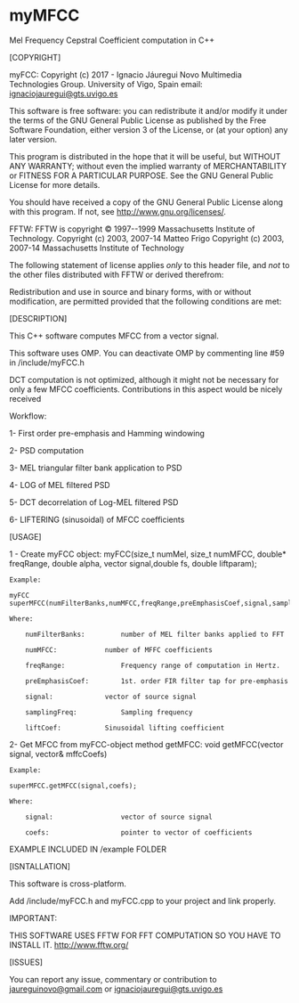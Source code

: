 # myMFCC
Mel Frequency Cepstral Coefficient computation in C++

[COPYRIGHT]

myFCC:
Copyright (c) 2017 - Ignacio Jáuregui Novo
Multimedia Technologies Group. University of Vigo, Spain
email: ignaciojauregui@gts.uvigo.es
 
This software is free software: you can redistribute it and/or modify
it under the terms of the GNU General Public License as published by
the Free Software Foundation, either version 3 of the License, or
(at your option) any later version.
 
This program is distributed in the hope that it will be useful,
but WITHOUT ANY WARRANTY; without even the implied warranty of
MERCHANTABILITY or FITNESS FOR A PARTICULAR PURPOSE.  See the
GNU General Public License for more details.
 
You should have received a copy of the GNU General Public License
along with this program.  If not, see <http://www.gnu.org/licenses/>.

FFTW:
FFTW is copyright © 1997--1999 Massachusetts Institute of Technology.
Copyright (c) 2003, 2007-14 Matteo Frigo
Copyright (c) 2003, 2007-14 Massachusetts Institute of Technology

The following statement of license applies *only* to this header file,
and *not* to the other files distributed with FFTW or derived therefrom:

Redistribution and use in source and binary forms, with or without
modification, are permitted provided that the following conditions
are met:

[DESCRIPTION]

This C++ software computes MFCC from a vector signal.

This software uses OMP. You can deactivate OMP by commenting line #59 in /include/myFCC.h

DCT computation is not optimized, although it might not be necessary for only a few MFCC coefficients. Contributions in this aspect would be nicely received

Workflow:

1- First order pre-emphasis and Hamming windowing

2- PSD computation

3- MEL triangular filter bank application to PSD

4- LOG of MEL filtered PSD

5- DCT decorrelation of Log-MEL filtered PSD

6- LIFTERING (sinusoidal) of MFCC coefficients


[USAGE]

1 - Create myFCC object: myFCC(size_t numMel, size_t numMFCC, double* freqRange, double alpha, vector<double> signal,double fs, double liftparam);

	Example:
	
	myFCC superMFCC(numFilterBanks,numMFCC,freqRange,preEmphasisCoef,signal,samplingFreq,liftCoef);	
	
	Where:
	
		numFilterBanks: 		number of MEL filter banks applied to FFT
		
		numMFCC:			number of MFFC coefficients
		
		freqRange:		        Frequency range of computation in Hertz.
		
		preEmphasisCoef:		1st. order FIR filter tap for pre-emphasis  
		
		signal:				vector of source signal
		
		samplingFreq:			Sampling frequency
		
		liftCoef:			Sinusoidal lifting coefficient 
		
		
2- Get MFCC from myFCC-object method getMFCC:     void  getMFCC(vector<double> signal, vector<double>& mffcCoefs)

	Example:
	
	superMFCC.getMFCC(signal,coefs);
	
	Where:
	
		signal:					vector of source signal
		
		coefs:					pointer to vector of coefficients
		
EXAMPLE INCLUDED IN /example FOLDER 

[ISNTALLATION]

This software is cross-platform.

Add /include/myFCC.h and myFCC.cpp to your project and link properly.

IMPORTANT:

THIS SOFTWARE USES FFTW FOR FFT COMPUTATION SO YOU HAVE TO INSTALL IT. http://www.fftw.org/

[ISSUES]

You can report any issue, commentary or contribution to jaureguinovo@gmail.com or ignaciojauregui@gts.uvigo.es
